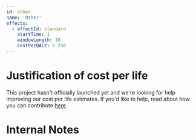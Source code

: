 ```yaml
---
id: other
name: 'Other'
effects:
  - effectId: standard
    startTime: 1
    windowLength: 10
    costPerQALY: 6_250
---
```


# Justification of cost per life

This project hasn't officially launched yet and we're looking for help improving our cost per life estimates.
If you'd like to help, read about how you can contribute [here](https://github.com/impactlist/impactlist/blob/master/CONTRIBUTING.md)

# Internal Notes

